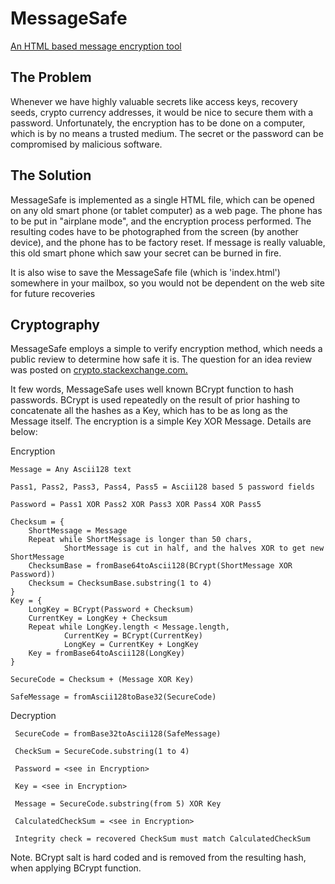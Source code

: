 MessageSafe
===========

[An HTML based message encryption tool](https://messagesafe.github.io/)

## The Problem

Whenever we have highly valuable secrets like access keys, recovery seeds, crypto currency addresses, it would be nice to secure them with a password. Unfortunately, the encryption has to be done on a computer, which is by no means a trusted medium. The secret or the password can be compromised by malicious software. 

## The Solution

MessageSafe is implemented as a single HTML file, which can be opened on any old smart phone (or tablet computer) as a web page. The phone has to be put in "airplane mode", and the encryption process performed. The resulting codes have to be photographed from the screen (by another device), and the phone has to be factory reset. If message is really valuable, this old smart phone which saw your secret can be burned in fire.

It is also wise to save the MessageSafe file (which is 'index.html') somewhere in your mailbox, so you would not be dependent on the web site for future recoveries


## Cryptography

MessageSafe employs a simple to verify encryption method, which needs a public review to determine how safe it is. The question for an idea review was posted on [crypto.stackexchange.com.](https://crypto.stackexchange.com/questions/53042/practical-bcrypt-plus-xor-encryption-for-small-messages)

It few words, MessageSafe uses well known BCrypt function to hash passwords. BCrypt is used repeatedly on the result of prior hashing to concatenate all the hashes as a Key, which has to be as long as the Message itself.  The encryption is a simple Key XOR Message. Details are below:

Encryption

    Message = Any Ascii128 text

    Pass1, Pass2, Pass3, Pass4, Pass5 = Ascii128 based 5 password fields 

    Password = Pass1 XOR Pass2 XOR Pass3 XOR Pass4 XOR Pass5

    Checksum = {
        ShortMessage = Message 
        Repeat while ShortMessage is longer than 50 chars,
		        ShortMessage is cut in half, and the halves XOR to get new ShortMessage
        ChecksumBase = fromBase64toAscii128(BCrypt(ShortMessage XOR Password))
        Checksum = ChecksumBase.substring(1 to 4)
    }
    Key = {
        LongKey = BCrypt(Password + Checksum)
        CurrentKey = LongKey + Checksum
        Repeat while LongKey.length < Message.length,  
		        CurrentKey = BCrypt(CurrentKey)
		        LongKey = CurrentKey + LongKey
        Key = fromBase64toAscii128(LongKey)
    }

    SecureCode = Checksum + (Message XOR Key)

    SafeMessage = fromAscii128toBase32(SecureCode)
    
Decryption

     SecureCode = fromBase32toAscii128(SafeMessage)
     
     CheckSum = SecureCode.substring(1 to 4) 
		
     Password = <see in Encryption>		
     
     Key = <see in Encryption>		
		
     Message = SecureCode.substring(from 5) XOR Key

     CalculatedCheckSum = <see in Encryption>	

     Integrity check = recovered CheckSum must match CalculatedCheckSum
		
    
Note. BCrypt salt is hard coded and is removed from the resulting hash, when applying BCrypt function.
